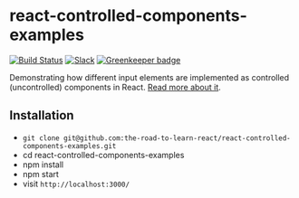 # react-controlled-components-examples

[![Build Status](https://travis-ci.org/the-road-to-learn-react/react-controlled-components-examples.svg?branch=master)](https://travis-ci.org/the-road-to-learn-react/react-controlled-components-examples) [![Slack](https://slack-the-road-to-learn-react.wieruch.com/badge.svg)](https://slack-the-road-to-learn-react.wieruch.com/) [![Greenkeeper badge](https://badges.greenkeeper.io/the-road-to-learn-react/react-controlled-components-examples.svg)](https://greenkeeper.io/)

Demonstrating how different input elements are implemented as controlled (uncontrolled) components in React. [Read more about it](https://www.robinwieruch.de/react-controlled-components/).

## Installation

* `git clone git@github.com:the-road-to-learn-react/react-controlled-components-examples.git`
* cd react-controlled-components-examples
* npm install
* npm start
* visit `http://localhost:3000/`
